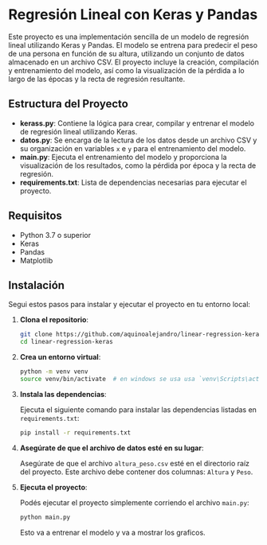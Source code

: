 # Regresión Lineal con Keras y Pandas

Este proyecto es una implementación sencilla de un modelo de regresión lineal utilizando Keras y Pandas. El modelo se entrena para predecir el peso de una persona en función de su altura, utilizando un conjunto de datos almacenado en un archivo CSV. El proyecto incluye la creación, compilación y entrenamiento del modelo, así como la visualización de la pérdida a lo largo de las épocas y la recta de regresión resultante.

## Estructura del Proyecto

- **kerass.py**: Contiene la lógica para crear, compilar y entrenar el modelo de regresión lineal utilizando Keras.
- **datos.py**: Se encarga de la lectura de los datos desde un archivo CSV y su organización en variables `x` e `y` para el entrenamiento del modelo.
- **main.py**: Ejecuta el entrenamiento del modelo y proporciona la visualización de los resultados, como la pérdida por época y la recta de regresión.
- **requirements.txt**: Lista de dependencias necesarias para ejecutar el proyecto.

## Requisitos

- Python 3.7 o superior
- Keras
- Pandas
- Matplotlib

## Instalación

Segui estos pasos para instalar y ejecutar el proyecto en tu entorno local:

1. **Clona el repositorio**:

   ```bash
   git clone https://github.com/aquinoalejandro/linear-regression-keras.git
   cd linear-regression-keras
   ```

2. **Crea un entorno virtual**:

   ```bash
   python -m venv venv
   source venv/bin/activate  # en windows se usa usa `venv\Scripts\activate`
   ```

3. **Instala las dependencias**:

   Ejecuta el siguiente comando para instalar las dependencias listadas en `requirements.txt`:

   ```bash
   pip install -r requirements.txt
   ```

4. **Asegúrate de que el archivo de datos esté en su lugar**:

   Asegúrate de que el archivo `altura_peso.csv` esté en el directorio raíz del proyecto. Este archivo debe contener dos columnas: `Altura` y `Peso`.

5. **Ejecuta el proyecto**:

   Podés ejecutar el proyecto simplemente corriendo el archivo `main.py`:

   ```bash
   python main.py
   ```

   Esto va a entrenar el modelo y va a mostrar los graficos.




